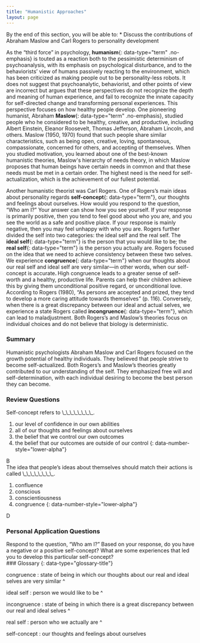 ```yaml
---
title: "Humanistic Approaches"
layout: page
---
```



<div data-type="abstract" markdown="1">
By the end of this section, you will be able to:
* Discuss the contributions of Abraham Maslow and Carl Rogers to personality development

</div>

As the “third force” in psychology, **humanism**{: data-type="term" .no-emphasis} is touted as a reaction both to the pessimistic determinism of psychoanalysis, with its emphasis on psychological disturbance, and to the behaviorists’ view of humans passively reacting to the environment, which has been criticized as making people out to be personality-less robots. It does not suggest that psychoanalytic, behaviorist, and other points of view are incorrect but argues that these perspectives do not recognize the depth and meaning of human experience, and fail to recognize the innate capacity for self-directed change and transforming personal experiences. This perspective focuses on how healthy people develop. One pioneering humanist, Abraham **Maslow**{: data-type="term" .no-emphasis}, studied people who he considered to be healthy, creative, and productive, including Albert Einstein, Eleanor Roosevelt, Thomas Jefferson, Abraham Lincoln, and others. Maslow (1950, 1970) found that such people share similar characteristics, such as being open, creative, loving, spontaneous, compassionate, concerned for others, and accepting of themselves. When you studied motivation, you learned about one of the best-known humanistic theories, Maslow\'s hierarchy of needs theory, in which Maslow proposes that human beings have certain needs in common and that these needs must be met in a certain order. The highest need is the need for self-actualization, which is the achievement of our fullest potential.

Another humanistic theorist was Carl Rogers. One of Rogers’s main ideas about personality regards **self-concept**{: data-type="term"}, our thoughts and feelings about ourselves. How would you respond to the question, “Who am I?” Your answer can show how you see yourself. If your response is primarily positive, then you tend to feel good about who you are, and you see the world as a safe and positive place. If your response is mainly negative, then you may feel unhappy with who you are. Rogers further divided the self into two categories: the ideal self and the real self. The **ideal self**{: data-type="term"} is the person that you would like to be; the **real self**{: data-type="term"} is the person you actually are. Rogers focused on the idea that we need to achieve consistency between these two selves. We experience **congruence**{: data-type="term"} when our thoughts about our real self and ideal self are very similar—in other words, when our self-concept is accurate<strong>. </strong>High congruence leads to a greater sense of self-worth and a healthy, productive life. Parents can help their children achieve this by giving them unconditional positive regard, or unconditional love. According to Rogers (1980), “As persons are accepted and prized, they tend to develop a more caring attitude towards themselves” (p. 116). Conversely, when there is a great discrepancy between our ideal and actual selves, we experience a state Rogers called **incongruence**{: data-type="term"}, which can lead to maladjustment. Both Rogers’s and Maslow’s theories focus on individual choices and do not believe that biology is deterministic.

### Summary

Humanistic psychologists Abraham Maslow and Carl Rogers focused on the growth potential of healthy individuals. They believed that people strive to become self-actualized. Both Rogers’s and Maslow’s theories greatly contributed to our understanding of the self. They emphasized free will and self-determination, with each individual desiring to become the best person they can become.

### Review Questions

<div data-type="exercise">
<div data-type="problem" markdown="1">
Self-concept refers to \_\_\_\_\_\_\_\_.

1.  our level of confidence in our own abilities
2.  all of our thoughts and feelings about ourselves
3.  the belief that we control our own outcomes
4.  the belief that our outcomes are outside of our control
{: data-number-style="lower-alpha"}

</div>
<div data-type="solution" markdown="1">
B

</div>
</div>

<div data-type="exercise">
<div data-type="problem" markdown="1">
The idea that people’s ideas about themselves should match their actions is called \_\_\_\_\_\_\_\_.

1.  confluence
2.  conscious
3.  conscientiousness
4.  congruence
{: data-number-style="lower-alpha"}

</div>
<div data-type="solution" markdown="1">
D

</div>
</div>

### Personal Application Questions

<div data-type="exercise">
<div data-type="problem" markdown="1">
Respond to the question, “Who am I?” Based on your response, do you have a negative or a positive self-concept? What are some experiences that led you to develop this particular self-concept?

</div>
</div>

<div data-type="glossary" markdown="1">
### Glossary
{: data-type="glossary-title"}

congruence
: state of being in which our thoughts about our real and ideal selves are very similar
^

ideal self
: person we would like to be
^

incongruence
: state of being in which there is a great discrepancy between our real and ideal selves
^

real self
: person who we actually are
^

self-concept
: our thoughts and feelings about ourselves

</div>

